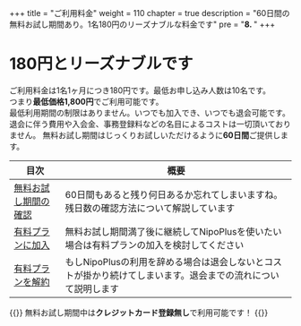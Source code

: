 +++
title = "ご利用料金"
weight = 110
chapter = true
description = "60日間の無料お試し期間あり。1名180円のリーズナブルな料金です"
pre = "<b>8. </b>"
+++


# 180円とリーズナブルです

ご利用料金は1名1ヶ月につき180円です。最低お申し込み人数は10名です。  
つまり**最低価格1,800円**でご利用可能です。  
最低利用期間の制限はありません。いつでも加入でき、いつでも退会可能です。退会に伴う費用や入会金、事務登録料などの名目によるコストは一切頂いておりません。
無料お試し期間はじっくりお試しいただけるように**60日間**ご提供します。  

|目次|概要|
|---|---|
|[無料お試し期間の確認](/price/info/)|60日間もあると残り何日あるか忘れてしまいますね。残日数の確認方法について解説しています|
|[有料プランに加入](/price/fee/)|無料お試し期間満了後に継続してNipoPlusを使いたい場合は有料プランの加入を検討してください|
|[有料プランを解約](/price/cancel/)|もしNipoPlusの利用を辞める場合は退会しないとコストが掛かり続けてしまいます。退会までの流れについて説明します|

{{<alice pos="right" icon="ok">}}
無料お試し期間中は**クレジットカード登録無し**で利用可能です！
{{</alice>}}
